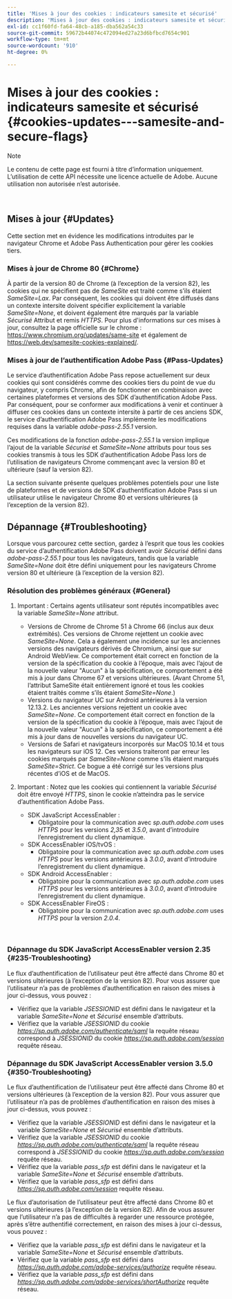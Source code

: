 ```yaml
---
title: 'Mises à jour des cookies : indicateurs samesite et sécurisé'
description: 'Mises à jour des cookies : indicateurs samesite et sécurisé'
exl-id: cc1f60fd-fa64-48cb-a185-dba562a54c33
source-git-commit: 59672b44074c472094ed27a23d6bfbcd7654c901
workflow-type: tm+mt
source-wordcount: '910'
ht-degree: 0%

---
```


# Mises à jour des cookies : indicateurs samesite et sécurisé {#cookies-updates---samesite-and-secure-flags}

>[!NOTE]
>
>Le contenu de cette page est fourni à titre d’information uniquement. L’utilisation de cette API nécessite une licence actuelle de Adobe. Aucune utilisation non autorisée n’est autorisée.

</br>


## Mises à jour {#Updates}

Cette section met en évidence les modifications introduites par le navigateur Chrome et Adobe Pass Authentication pour gérer les cookies tiers.



### Mises à jour de Chrome 80 {#Chrome}

À partir de la version 80 de Chrome (à l’exception de la version 82), les cookies qui ne spécifient pas de *SameSite* est traité comme s’ils étaient *SameSite=Lax*. Par conséquent, les cookies qui doivent être diffusés dans un contexte intersite doivent spécifier explicitement la variable *SameSite=None*, et doivent également être marqués par la variable *Sécurisé* Attribut et remis *HTTPS*. Pour plus d&#39;informations sur ces mises à jour, consultez la page officielle sur le chrome : <https://www.chromium.org/updates/same-site> et également de <https://web.dev/samesite-cookies-explained/>.


### Mises à jour de l’authentification Adobe Pass {#Pass-Updates}

Le service d’authentification Adobe Pass repose actuellement sur deux cookies qui sont considérés comme des cookies tiers du point de vue du navigateur, y compris Chrome, afin de fonctionner en combinaison avec certaines plateformes et versions des SDK d’authentification Adobe Pass. Par conséquent, pour se conformer aux modifications à venir et continuer à diffuser ces cookies dans un contexte intersite à partir de ces anciens SDK, le service d’authentification Adobe Pass implémente les modifications requises dans la variable *adobe-pass-2.55.1* version.

Ces modifications de la fonction *adobe-pass-2.55.1* la version implique l’ajout de la variable *Sécurisé* et *SameSite=None* attributs pour tous ses cookies transmis à tous les SDK d’authentification Adobe Pass lors de l’utilisation de navigateurs Chrome commençant avec la version 80 et ultérieure (sauf la version 82).

La section suivante présente quelques problèmes potentiels pour une liste de plateformes et de versions de SDK d’authentification Adobe Pass si un utilisateur utilise le navigateur Chrome 80 et versions ultérieures (à l’exception de la version 82).

## Dépannage {#Troubleshooting}

Lorsque vous parcourez cette section, gardez à l’esprit que tous les cookies du service d’authentification Adobe Pass doivent avoir *Sécurisé* défini dans *adobe-pass-2.55.1* pour tous les navigateurs, tandis que la variable *SameSite=None* doit être défini uniquement pour les navigateurs Chrome version 80 et ultérieure (à l’exception de la version 82).


### Résolution des problèmes généraux {#General}

1. Important : Certains agents utilisateur sont réputés incompatibles avec la variable *SameSite=None* attribut.

   - Versions de Chrome de Chrome 51 à Chrome 66 (inclus aux deux extrémités). Ces versions de Chrome rejettent un cookie avec *SameSite=None*. Cela a également une incidence sur les anciennes versions des navigateurs dérivés de Chromium, ainsi que sur Android WebView. Ce comportement était correct en fonction de la version de la spécification du cookie à l’époque, mais avec l’ajout de la nouvelle valeur &quot;Aucun&quot; à la spécification, ce comportement a été mis à jour dans Chrome 67 et versions ultérieures. (Avant Chrome 51, l’attribut SameSite était entièrement ignoré et tous les cookies étaient traités comme s’ils étaient *SameSite=None*.)
   - Versions du navigateur UC sur Android antérieures à la version 12.13.2. Les anciennes versions rejettent un cookie avec *SameSite=None*. Ce comportement était correct en fonction de la version de la spécification du cookie à l’époque, mais avec l’ajout de la nouvelle valeur &quot;Aucun&quot; à la spécification, ce comportement a été mis à jour dans de nouvelles versions du navigateur UC.
   - Versions de Safari et navigateurs incorporés sur MacOS 10.14 et tous les navigateurs sur iOS 12. Ces versions traiteront par erreur les cookies marqués par *SameSite=None* comme s’ils étaient marqués *SameSite=Strict*. Ce bogue a été corrigé sur les versions plus récentes d’iOS et de MacOS.


1. Important : Notez que les cookies qui contiennent la variable *Sécurisé* doit être envoyé *HTTPS*, sinon le cookie n’atteindra pas le service d’authentification Adobe Pass.

   - SDK JavaScript AccessEnabler :
      - Obligatoire pour la communication avec *sp.auth.adobe.com* uses *HTTPS* pour les versions *2,35* et *3.5.0*, avant d’introduire l’enregistrement du client dynamique.
   - SDK AccessEnabler iOS/tvOS :
      - Obligatoire pour la communication avec *sp.auth.adobe.com* uses *HTTPS* pour les versions antérieures à *3.0.0*, avant d’introduire l’enregistrement du client dynamique.
   - SDK Android AccessEnabler :
      - Obligatoire pour la communication avec *sp.auth.adobe.com* uses *HTTPS* pour les versions antérieures à *3.0.0*, avant d’introduire l’enregistrement du client dynamique.
   - SDK AccessEnabler FireOS :
      - Obligatoire pour la communication avec *sp.auth.adobe.com* uses *HTTPS* pour la version *2.0.4*.

</br>

### Dépannage du SDK JavaScript AccessEnabler version 2.35 {#235-Troubleshooting}

Le flux d’authentification de l’utilisateur peut être affecté dans Chrome 80 et versions ultérieures (à l’exception de la version 82). Pour vous assurer que l’utilisateur n’a pas de problèmes d’authentification en raison des mises à jour ci-dessus, vous pouvez :

- Vérifiez que la variable *JSESSIONID* est défini dans le navigateur et la variable *SameSite=None* et *Sécurisé* ensemble d’attributs.
- Vérifiez que la variable *JSESSIONID* du cookie *https://sp.auth.adobe.com/authenticate/saml* la requête réseau correspond à *JSESSIONID* du cookie *https://sp.auth.adobe.com/session* requête réseau.


### Dépannage du SDK JavaScript AccessEnabler version 3.5.0 {#350-Troubleshooting}

Le flux d’authentification de l’utilisateur peut être affecté dans Chrome 80 et versions ultérieures (à l’exception de la version 82). Pour vous assurer que l’utilisateur n’a pas de problèmes d’authentification en raison des mises à jour ci-dessus, vous pouvez :

- Vérifiez que la variable *JSESSIONID* est défini dans le navigateur et la variable *SameSite=None* et *Sécurisé* ensemble d’attributs.
- Vérifiez que la variable *JSESSIONID* du cookie *https://sp.auth.adobe.com/authenticate/saml* la requête réseau correspond à *JSESSIONID* du cookie *https://sp.auth.adobe.com/session* requête réseau.
- Vérifiez que la variable *pass\_sfp* est défini dans le navigateur et la variable *SameSite=None* et *Sécurisé* ensemble d’attributs.
- Vérifiez que la variable *pass\_sfp* est défini dans *https://sp.auth.adobe.com/session* requête réseau.


Le flux d’autorisation de l’utilisateur peut être affecté dans Chrome 80 et versions ultérieures (à l’exception de la version 82). Afin de vous assurer que l’utilisateur n’a pas de difficultés à regarder une ressource protégée, après s’être authentifié correctement, en raison des mises à jour ci-dessus, vous pouvez :

- Vérifiez que la variable *pass\_sfp* est défini dans le navigateur et la variable *SameSite=None* et *Sécurisé* ensemble d’attributs.
- Vérifiez que la variable *pass\_sfp* est défini dans *https://sp.auth.adobe.com/adobe-services/authorize* requête réseau.
- Vérifiez que la variable *pass\_sfp* est défini dans *https://sp.auth.adobe.com/adobe-services/shortAuthorize* requête réseau.
